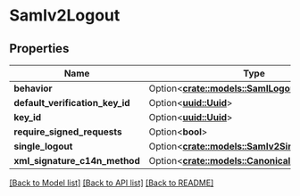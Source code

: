 # Samlv2Logout

## Properties

Name | Type | Description | Notes
------------ | ------------- | ------------- | -------------
**behavior** | Option<[**crate::models::SamlLogoutBehavior**](SAMLLogoutBehavior.md)> |  | [optional]
**default_verification_key_id** | Option<[**uuid::Uuid**](uuid::Uuid.md)> |  | [optional]
**key_id** | Option<[**uuid::Uuid**](uuid::Uuid.md)> |  | [optional]
**require_signed_requests** | Option<**bool**> |  | [optional]
**single_logout** | Option<[**crate::models::Samlv2SingleLogout**](SAMLv2SingleLogout.md)> |  | [optional]
**xml_signature_c14n_method** | Option<[**crate::models::CanonicalizationMethod**](CanonicalizationMethod.md)> |  | [optional]

[[Back to Model list]](../README.md#documentation-for-models) [[Back to API list]](../README.md#documentation-for-api-endpoints) [[Back to README]](../README.md)


